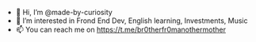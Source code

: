- 👋 Hi, I’m @made-by-curiosity
- 👀 I’m interested in Frond End Dev, English learning, Investments, Music
- 📫 You can reach me on https://t.me/br0therfr0manothermother

